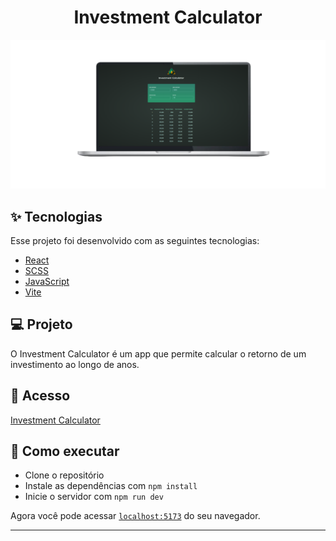 <h1 align="center">
  Investment Calculator
</h1>

<p align="center">
  <img alt="Happy" src="src/about.png">
</p>

## ✨ Tecnologias

Esse projeto foi desenvolvido com as seguintes tecnologias:

- [React](https://react.dev)
- [SCSS](https://sass-lang.com)
- [JavaScript](https://developer.mozilla.org/pt-BR/docs/Web/JavaScript)
- [Vite](https://vitejs.dev)

## 💻 Projeto

O Investment Calculator é um app que permite calcular o retorno de um investimento ao longo de anos.

## 🔖 Acesso

[Investment Calculator](https://investment-calculator-0.netlify.app)

## 🚀 Como executar

- Clone o repositório
- Instale as dependências com `npm install`
- Inicie o servidor com `npm run dev`

Agora você pode acessar [`localhost:5173`](http://localhost:5173) do seu navegador.

---
